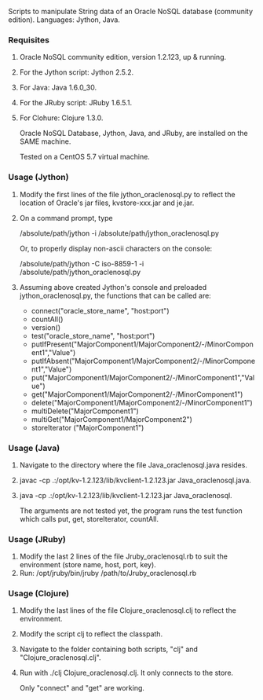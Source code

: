Scripts to manipulate String data of an Oracle NoSQL database (community edition). Languages: Jython, Java.

### Requisites

1.  Oracle NoSQL community edition, version 1.2.123, up & running.
2.  For the Jython script: Jython 2.5.2.
3.  For Java: Java 1.6.0_30.
4.  For the JRuby script: JRuby 1.6.5.1.
5.  For Clohure: Clojure 1.3.0.


    Oracle NoSQL Database, Jython, Java, and JRuby, are installed on the SAME machine.

    Tested on a CentOS 5.7 virtual machine.

### Usage (Jython)

1.  Modify the first lines of the file jython_oraclenosql.py to reflect
   the location of Oracle's jar files, kvstore-xxx.jar and je.jar.
2.  On a command prompt, type

    /absolute/path/jython -i /absolute/path/jython_oraclenosql.py
   
    Or, to properly display non-ascii characters on the console:

    /absolute/path/jython -C iso-8859-1 -i /absolute/path/jython_oraclenosql.py

3.  Assuming above created Jython's console and 
   preloaded jython_oraclenosql.py, the functions that can be called are:

    * connect("oracle_store_name", "host:port")
    * countAll()
    * version()
    * test("oracle_store_name", "host:port")
    * putIfPresent("MajorComponent1/MajorComponent2/-/MinorComponent1","Value")
    * putIfAbsent("MajorComponent1/MajorComponent2/-/MinorComponent1","Value")   
    * put("MajorComponent1/MajorComponent2/-/MinorComponent1","Value")
    * get("MajorComponent1/MajorComponent2/-/MinorComponent1")
    * delete("MajorComponent1/MajorComponent2/-/MinorComponent1")
    * multiDelete("MajorComponent1")
    * multiGet("MajorComponent1/MajorComponent2")
    * storeIterator ("MajorComponent1")

### Usage (Java)
1.  Navigate to the directory where the file Java_oraclenosql.java resides.
2.  javac -cp .:/opt/kv-1.2.123/lib/kvclient-1.2.123.jar Java_oraclenosql.java.
3.  java -cp .:/opt/kv-1.2.123/lib/kvclient-1.2.123.jar Java_oraclenosql.


    The arguments are not tested yet, the program runs the test function which calls put, get, storeIterator, countAll.

### Usage (JRuby)
1. Modify the last 2 lines of the file Jruby_oraclenosql.rb to suit the environment (store name, host, port, key).
2. Run: /opt/jruby/bin/jruby /path/to/Jruby_oraclenosql.rb

### Usage (Clojure)
1. Modify the last lines of the file Clojure_oraclenosql.clj to reflect the environment.
2. Modify the script clj to reflect the classpath.
3. Navigate to the folder containing both scripts, "clj" and "Clojure_oraclenosql.clj".
4. Run with ./clj Clojure_oraclenosql.clj. It only connects to the store.


    Only "connect" and "get" are working. 
